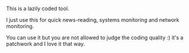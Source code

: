 This is a lazily coded tool. 

I just use this for quick news-reading, systems monitoring and network monitoring.

You can use it but you are not allowed to judge the coding quality :) it's a patchwork and I love it that way.
